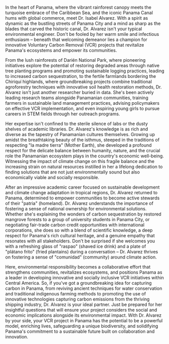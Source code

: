 In the heart of Panama, where the vibrant rainforest canopy meets the turquoise embrace of the Caribbean Sea, and the iconic Panama Canal hums with global commerce, meet Dr. Isabel Alvarez. With a spirit as dynamic as the bustling streets of Panama City and a mind as sharp as the blades that carved the historic canal, Dr. Alvarez isn't your typical environmental engineer. Don't be fooled by her warm smile and infectious enthusiasm – beneath that welcoming demeanor lies a champion for innovative Voluntary Carbon Removal (VCR) projects that revitalize Panama's ecosystems and empower its communities.

From the lush rainforests of Darién National Park, where pioneering initiatives explore the potential of restoring degraded areas through native tree planting programs and promoting sustainable logging practices, leading to increased carbon sequestration, to the fertile farmlands bordering the Chiriquí highlands, where groundbreaking projects combine traditional agroforestry techniques with innovative soil health restoration methods, Dr. Alvarez isn't just another researcher buried in data.  She's been actively leading research teams alongside Panamanian communities, training farmers in sustainable land management practices, advising policymakers on effective VCR implementation, and even inspiring young girls to pursue careers in STEM fields through her outreach programs.

Her expertise isn't confined to the sterile silence of labs or the dusty shelves of academic libraries. Dr. Alvarez's knowledge is as rich and diverse as the tapestry of Panamanian cultures themselves. Growing up amidst the breathtaking beauty of the isthmus, steeped in the traditions of respecting "la madre tierra" (Mother Earth), she developed a profound respect for the delicate balance between humanity, nature, and the crucial role the Panamanian ecosystem plays in the country's economic well-being. Witnessing the impact of climate change on this fragile balance and the increasing strain on natural resources instilled in her a lifelong dedication to finding solutions that are not just environmentally sound but also economically viable and socially responsible.

After an impressive academic career focused on sustainable development and climate change adaptation in tropical regions, Dr. Alvarez returned to Panama, determined to empower communities to become active stewards of their "patria" (homeland). Dr. Alvarez understands the importance of fostering a sense of national ownership for environmental solutions.  Whether she's explaining the wonders of carbon sequestration by restored mangrove forests to a group of university students in Panama City, or negotiating fair-trade carbon credit opportunities with international corporations, she does so with a blend of scientific knowledge, a deep respect for Panama's rich cultural heritage, and a genuine empathy that resonates with all stakeholders. Don't be surprised if she welcomes you with a refreshing glass of "raspao" (shaved ice drink) and a plate of "plátano frito" (fried plantains) during a conversation – Dr. Alvarez thrives on fostering a sense of "comunidad" (community) around climate action. 

Here, environmental responsibility becomes a collaborative effort that strengthens communities, revitalizes ecosystems, and positions Panama as a leader in developing innovative and socially inclusive VCR initiatives within Central America. So, if you've got a groundbreaking idea for capturing carbon in Panama, from reviving ancient techniques for water conservation and traditional indigenous farming methods to promoting the use of innovative technologies capturing carbon emissions from the thriving shipping industry, Dr. Alvarez is your ideal partner. Just be prepared for her insightful questions that will ensure your project considers the social and economic implications alongside its environmental impact. With Dr. Alvarez by your side, your VCR project in Panama has the potential to be a powerful model, enriching lives, safeguarding a unique biodiversity, and solidifying Panama's commitment to a sustainable future built on collaboration and innovation. 
